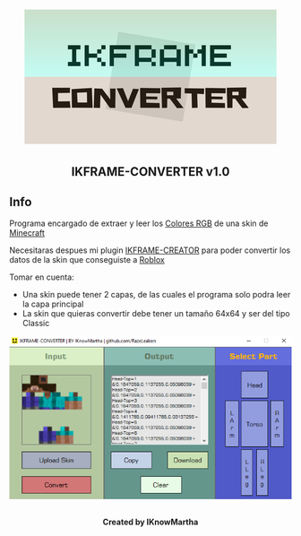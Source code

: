 <h1 align="center"><img src="/images/IKFRAME-CONVERTER.png" alt="IKFRAME-CONVERTER" width="450px" height="240px"></h1>
<h2 align="center">IKFRAME-CONVERTER v1.0</h2>

## Info

Programa encargado de extraer y leer los <a href="https://www.w3schools.com/colors/colors_rgb.asp">Colores RGB</a> de una skin de <a href="https://minecraft.net/">Minecraft</a>

Necesitaras despues mi plugin <a href="https://github.com/razeleakers/IKFRAME-CREATOR">IKFRAME-CREATOR</a> para poder convertir los datos de la skin que conseguiste a <a href="https://www.roblox.com/">Roblox</a>

Tomar en cuenta:

- Una skin puede tener 2 capas, de las cuales el programa solo podra leer la capa principal
- La skin que quieras convertir debe tener un tamaño 64x64 y ser del tipo Classic

<img src="/images/preview.png" alt="preview">

##

<h4 align="center">Created by IKnowMartha</h1>
